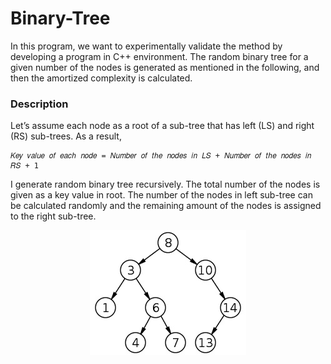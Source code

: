 # Binary-Tree
In this program, we want to experimentally validate the method by developing a program in C++ environment. The 
random binary tree for a given number of the nodes is generated as mentioned in the following, and then the amortized complexity is calculated. 

### Description

Let’s assume each node as a root of a sub-tree that has left (LS) and right (RS) sub-trees. As a result, 
```
𝐾𝑒𝑦 𝑣𝑎𝑙𝑢𝑒 𝑜𝑓 𝑒𝑎𝑐ℎ 𝑛𝑜𝑑𝑒 = 𝑁𝑢𝑚𝑏𝑒𝑟 𝑜𝑓 𝑡ℎ𝑒 𝑛𝑜𝑑𝑒𝑠 𝑖𝑛 𝐿𝑆 + 𝑁𝑢𝑚𝑏𝑒𝑟 𝑜𝑓 𝑡ℎ𝑒 𝑛𝑜𝑑𝑒𝑠 𝑖𝑛 𝑅𝑆 + 1 
```
I generate random binary tree recursively. The total number of the nodes is given as a key value in root. The 
number of the nodes in left sub-tree can be calculated randomly and the remaining amount of the nodes is 
assigned to the right sub-tree. 

 
<p align = "center">
  <img src = "https://github.com/mandanaGh/Binary-Tree/blob/main/images/BinaryTree.jpg" />
  </p>
  
